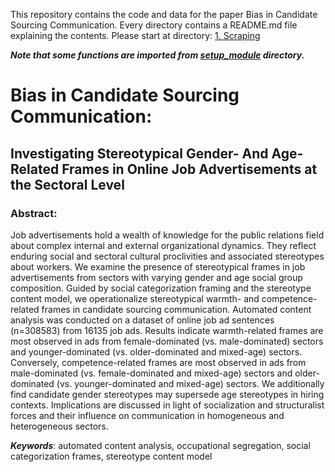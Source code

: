 This repository contains the code and data for the paper Bias in Candidate Sourcing Communication. Every directory contains a README.md file explaining the contents. Please start at directory: [1. Scraping](./1.%20Scraping/)

***Note that some functions are imported from [setup_module](./setup_module) directory.***

# Bias in Candidate Sourcing Communication:
## Investigating Stereotypical Gender- And Age-Related Frames in Online Job Advertisements at the Sectoral Level

### Abstract:

Job advertisements hold a wealth of knowledge for the public relations field about complex internal and external organizational dynamics. They reflect enduring social and sectoral cultural proclivities and associated stereotypes about workers. We examine the presence of stereotypical frames in job advertisements from sectors with varying gender and age social group composition. Guided by social categorization framing and the stereotype content model, we operationalize stereotypical warmth- and competence-related frames in candidate sourcing communication. Automated content analysis was conducted on a dataset of online job ad sentences (n=308583) from 16135 job ads. Results indicate warmth-related frames are most observed in ads from female-dominated (vs. male-dominated) sectors and younger-dominated (vs. older-dominated and mixed-age) sectors. Conversely, competence-related frames are most observed in ads from male-dominated (vs. female-dominated and mixed-age) sectors and older-dominated (vs. younger-dominated and mixed-age) sectors. We additionally find candidate gender stereotypes may supersede age stereotypes in hiring contexts. Implications are discussed in light of socialization and structuralist forces and their influence on communication in homogeneous and heterogeneous sectors.

***Keywords***: automated content analysis, occupational segregation, social categorization frames, stereotype content model

